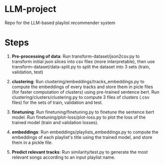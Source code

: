 # LLM-project
Repo for the LLM-based playlist recommender system

# Steps

1. **Pre-processing of data**: Run transform-dataset/json2csv.py to transform initial json slices into csv files (more interpretable), then use transform-dataset/data-split.py to split the dataset into 3 sets (train, validation, test)

2. **clustering**: Run clustering/embeddings/tracks_embeddings.py to compute the embeddings of every tracks and store them in picle files (for faster computation of clusters) using pre-trained sentence bert.
   Run clustering/clusters/clustering.py to compute 3 files of clusters (.csv files) for the sets of train, validation and test.

3. **finetuning**: Run finetuning/finetuning.py to finetune the sentence bert model.
   Run finetuning/plot-loss/plot-loss.py to plot the loss of the trained model (train and validation losses).

4. **embeddings**: Run embeddings/playlists_embeddings.py to compute the embeddings of each playlist's title using the trained model, and store them in a pickle file.

5. **Predict relevant tracks**: Run similarity/test.py to generate the most relevant songs according to an input playlist name.
